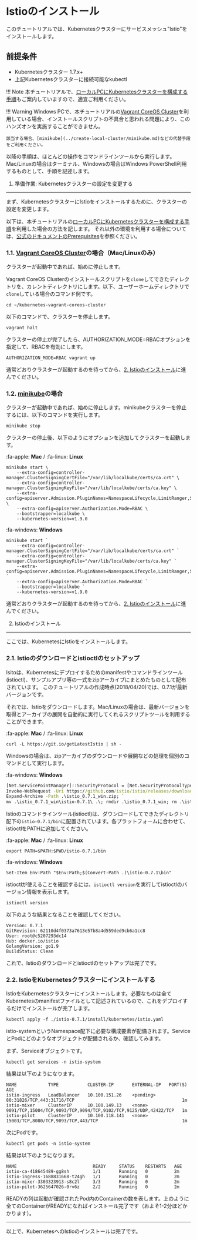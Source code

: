 Istioのインストール
===================
このチュートリアルでは、Kubernetesクラスターにサービスメッシュ"Istio"をインストールします。


前提条件
--------
- Kubernetesクラスター 1.7.x+
- 上記Kubernetesクラスターに接続可能なkubectl

!!! Note
    本チュートリアルで、[ローカルPCにKubernetesクラスターを構成する手順](../../index.md#appendix)もご案内していますので、適宜ご利用ください。

!!! Warning
    Windows PCで、本チュートリアルの[Vagrant CoreOS Cluster](../create-local-cluster/vagrant-coreos-cluster.md)を利用している場合、インストールスクリプトの不具合と思われる問題により、このハンズオンを実施することができません。

    該当する場合、[minikube](../create-local-cluster/minikube.md)などの代替手段をご利用ください。

以降の手順は、ほとんどの操作をコマンドラインツールから実行します。Mac/Linuxの場合はターミナル、Windowsの場合はWindows PowerShell利用するものとして、手順を記述します。


1. 準備作業: Kubernetesクラスターの設定を変更する
-------------------------------------------------
まず、KubernetesクラスターにIstioをインストールするために、クラスターの設定を変更します。

以下は、本チュートリアルの[ローカルPCにKubernetesクラスターを構成する手順](../../index.md#appendix)を利用した場合の方法を記します。
それ以外の環境を利用する場合については、[公式のドキュメントのPrerequisites](https://istio.io/docs/setup/kubernetes/quick-start.html#prerequisites)を参照ください。

### 1.1. [Vagrant CoreOS Cluster](../create-local-cluster/vagrant-coreos-cluster.md)の場合（Mac/Linuxのみ）

クラスターが起動中であれば、始めに停止します。

Vagrant CoreOS Clusterのインストールスクリプトを``clone``してできたディレクトリを、カレントディレクトリにします。以下、ユーザーホームディレクトリで``clone``している場合のコマンド例です。

    cd ~/kubernetes-vagrant-coreos-cluster

以下のコマンドで、クラスターを停止します。

    vagrant halt

クラスターの停止が完了したら、AUTHORIZATION\_MODE=RBACオプションを指定して、RBACを有効にします。

    AUTHORIZATION_MODE=RBAC vagrant up

通常どおりクラスターが起動するのを待ってから、[2. Istioのインストール](#2-istio)に進んでください。

### 1.2. [minikube](../create-local-cluster/minikube.md)の場合
クラスターが起動中であれば、始めに停止します。minikubeクラスターを停止するには、以下のコマンドを実行します。

    minikube stop

クラスターの停止後、以下のようにオプションを追加してクラスターを起動します。

:fa-apple: __Mac__ / :fa-linux: __Linux__

    minikube start \
        --extra-config=controller-manager.ClusterSigningCertFile="/var/lib/localkube/certs/ca.crt" \
        --extra-config=controller-manager.ClusterSigningKeyFile="/var/lib/localkube/certs/ca.key" \
        --extra-config=apiserver.Admission.PluginNames=NamespaceLifecycle,LimitRanger,ServiceAccount,PersistentVolumeLabel,DefaultStorageClass,DefaultTolerationSeconds,MutatingAdmissionWebhook,ValidatingAdmissionWebhook,ResourceQuota \
        --extra-config=apiserver.Authorization.Mode=RBAC \
        --bootstrapper=localkube \
        --kubernetes-version=v1.9.0

:fa-windows: __Windows__

    minikube start `
        --extra-config=controller-manager.ClusterSigningCertFile="/var/lib/localkube/certs/ca.crt" `
        --extra-config=controller-manager.ClusterSigningKeyFile="/var/lib/localkube/certs/ca.key" `
        --extra-config=apiserver.Admission.PluginNames=NamespaceLifecycle,LimitRanger,ServiceAccount,PersistentVolumeLabel,DefaultStorageClass,DefaultTolerationSeconds,MutatingAdmissionWebhook,ValidatingAdmissionWebhook,ResourceQuota `
        --extra-config=apiserver.Authorization.Mode=RBAC `
        --bootstrapper=localkube `
        --kubernetes-version=v1.9.0

通常どおりクラスターが起動するのを待ってから、[2. Istioのインストール](#2-istio)に進んでください。


2. Istioのインストール
----------------------
ここでは、KubernetesにIstioをインストールします。

### 2.1. Istioのダウンロードとistioctlのセットアップ
Isitoは、Kubernetesにデプロイするためのmanifestやコマンドラインツール(istioctl)、サンプルアプリ等の一式をzipアーカイブにまとめたものとして配布されています。
このチュートリアルの作成時点(2018/04/20)では、0.7.1が最新バージョンです。

それでは、Istioをダウンロードします。Mac/Linuxの場合は、最新バージョンを取得とアーカイブの展開を自動的に実行してくれるスクリプトツールを利用することができます。

:fa-apple: __Mac__ / :fa-linux: __Linux__

    curl -L https://git.io/getLatestIstio | sh -

Windowsの場合は、zipアーカイブのダウンロードや展開などの処理を個別のコマンドとして実行します。

:fa-windows: __Windows__

```bat
[Net.ServicePointManager]::SecurityProtocol = [Net.SecurityProtocolType]::Tls12; `
Invoke-WebRequest -Uri https://github.com/istio/istio/releases/download/0.7.1/istio-0.7.1-win.zip -OutFile istio_0.7.1_win.zip; `
Expand-Archive -Path .\istio_0.7.1_win.zip; `
mv .\istio_0.7.1_win\istio-0.7.1\ .\; rmdir .\istio_0.7.1_win; rm .\istio_0.7.1_win.zip
```

Istioのコマンドラインツール(istioctl)は、ダウンロードしてできたディレクトリ配下の``istio-0.7.1/bin``に配置されています。各プラットフォームに合わせて、istioctlをPATHに追加してください。

:fa-apple: __Mac__ / :fa-linux: __Linux__

    export PATH=$PATH:$PWD/istio-0.7.1/bin

:fa-windows: __Windows__

    Set-Item Env:Path "$Env:Path;$(Convert-Path .)\istio-0.7.1\bin"

istioctlが使えることを確認するには、``istioctl version``を実行してistioctlのバージョン情報を表示します。

    istioctl version

以下のような結果となることを確認してください。

    Version: 0.7.1
    GitRevision: 62110d4f0373a7613e57b8a4d559ded9cb6a1cc8
    User: root@c5207293dc14
    Hub: docker.io/istio
    GolangVersion: go1.9
    BuildStatus: Clean

これで、Istioのダウンロードとistioctlのセットアップは完了です。

### 2.2. IstioをKubernetesクラスターにインストールする
IstioをKubernetesクラスターにインストールします。必要なものは全てKubernetesのmanifestファイルとして記述されているので、これをデプロイするだけでインストールが完了します。

    kubectl apply -f ./istio-0.7.1/install/kubernetes/istio.yaml

istio-systemというNamespace配下に必要な構成要素が配備されます。ServiceとPodにどのようなオブジェクトが配備されるか、確認してみます。

まず、Serviceオブジェクトです。

    kubectl get services -n istio-system

結果は以下のようになります。

    NAME            TYPE           CLUSTER-IP       EXTERNAL-IP   PORT(S)                                                            AGE
    istio-ingress   LoadBalancer   10.100.151.26    <pending>     80:31826/TCP,443:31716/TCP                                         1m
    istio-mixer     ClusterIP      10.100.149.13    <none>        9091/TCP,15004/TCP,9093/TCP,9094/TCP,9102/TCP,9125/UDP,42422/TCP   1m
    istio-pilot     ClusterIP      10.100.118.141   <none>        15003/TCP,8080/TCP,9093/TCP,443/TCP                                1m

次にPodです。

    kubectl get pods -n istio-system

結果は以下のようになります。

    NAME                             READY     STATUS    RESTARTS   AGE
    istio-ca-418645489-gg8sh         1/1       Running   0          2m
    istio-ingress-1688831668-t24gh   1/1       Running   0          2m
    istio-mixer-3303323913-s8c2l     3/3       Running   0          2m
    istio-pilot-3625647026-0rv6z     2/2       Running   0          2m

READYの列は起動が確認されたPod内のContainerの数を表します。上のように全てのContainerがREADYになればインストール完了です（およそ1-2分ほどかかります）。

---
以上で、KubernetesへのIstioのインストールは完了です。
